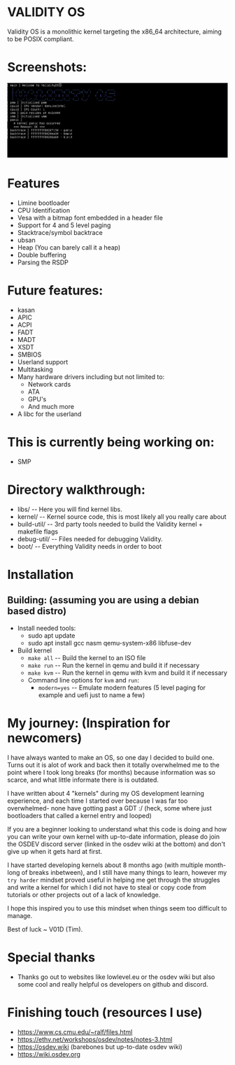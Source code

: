# VALIDITY OS
Validity OS is a monolithic kernel targeting the x86_64 architecture, aiming to be POSIX compliant.

# Screenshots:
<img src="screenshot/1.png">

# Features
- Limine bootloader
- CPU Identification
- Vesa with a bitmap font embedded in a header file
- Support for 4 and 5 level paging
- Stacktrace/symbol backtrace
- ubsan
- Heap (You can barely call it a heap)
- Double buffering
- Parsing the RSDP

# Future features:
- kasan
- APIC
- ACPI
- FADT
- MADT
- XSDT
- SMBIOS
- Userland support
- Multitasking
- Many hardware drivers including but not limited to:
	- Network cards
	- ATA
	- GPU's
	- And much more
- A libc for the userland

# This is currently being working on:
- SMP

# Directory walkthrough:
- libs/   	  --  Here you will find kernel libs.
- kernel/ 	  --  Kernel source code, this is most likely all you really care about
- build-util/ --  3rd party tools needed to build the Validity kernel + makefile flags
- debug-util/ --  Files needed for debugging Validity.
- boot/		  --  Everything Validity needs in order to boot 

# Installation
## Building: (assuming you are using a debian based distro)
- Install needed tools:
	- sudo apt update
	- sudo apt install gcc nasm qemu-system-x86 libfuse-dev
- Build kernel
	- `make all` -- Build the kernel to an ISO file
	- `make run` -- Run the kernel in qemu and build it if necessary
	- `make kvm` -- Run the kernel in qemu with kvm and build it if necessary
	- Command line options for `kvm` and `run`:
		- `modern=yes` -- Emulate modern features (5 level paging for example and uefi just to name a few)


# My journey: (Inspiration for newcomers)
I have always wanted to make an OS, so one day I decided to build one.
Turns out it is alot of work and back then it totally overwhelmed me to the point where I took long breaks (for months) because information was so scarce, and what little informate there is is outdated.

I have written about 4 "kernels" during my OS development learning experience, and each time I started over because I was far too overwhelmed- none have gotting past a GDT :/   (heck, some where just bootloaders that called a kernel entry and looped)

If you are a beginner looking to understand what this code is doing and how you can write your own kernel with up-to-date information, please do join the OSDEV discord server (linked in the osdev wiki at the bottom) and don't give up when it gets hard at first.

I have started developing kernels about 8 months ago (with multiple month-long of breaks inbetween), and I still have many things to learn, however my `try harder` mindset proved useful in helping me get through the struggles and write a kernel for which I did not have to steal or copy code from tutorials or other projects out of a lack of knowledge.

I hope this inspired you to use this mindset when things seem too difficult to manage.

Best of luck ~ V01D (Tim).

# Special thanks
- Thanks go out to websites like lowlevel.eu or the osdev wiki but also some cool and really helpful os developers on github and discord.

# Finishing touch (resources I use)
* https://www.cs.cmu.edu/~ralf/files.html
* https://ethv.net/workshops/osdev/notes/notes-3.html
* https://osdev.wiki  (barebones but up-to-date osdev wiki)
* https://wiki.osdev.org
